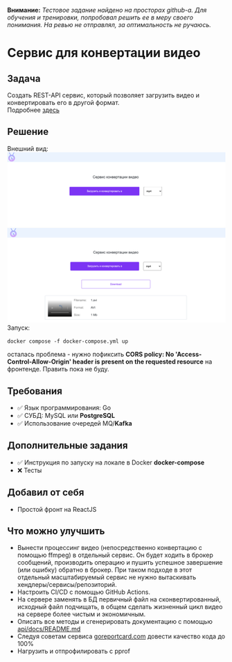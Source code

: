 **Внимание:** *Тестовое задание найдено на просторах github-а. Для обучения и тренировки, попробовал решить ее в меру своего понимания. На ревью не отправлял, за оптимальность не ручаюсь.*

# Сервис для конвертации видео

## Задача
Создать REST-API сервис, который позволяет загрузить видео и конвертировать его в другой формат.   
Подробнее [здесь](task.md)

## Решение
Внешний вид:
![1](https://github.com/p12s/okko-video-converter/blob/master/screen-1.png?raw=true)
![2](https://github.com/p12s/okko-video-converter/blob/master/screen-2.png?raw=true)
Запуск:
```
docker compose -f docker-compose.yml up
```
осталась проблема - нужно пофиксить **CORS policy: No 'Access-Control-Allow-Origin' header is present on the requested resource** на фронтенде. Править пока не буду.

## Требования
- ✅ Язык программирования: Go
- ✅ СУБД: MySQL или **PostgreSQL**
- ✅ Использование очередей MQ/**Kafka**

## Дополнительные задания
- ✅ Инструкция по запуску на локале в Docker
  **docker-compose**
- ❌ Тесты 
  
## Добавил от себя  
- Простой фронт на ReactJS

## Что можно улучшить  
- Вынести процессинг видео (непосредственно конвертацию с помощью ffmpeg) в отдельный сервис. Он будет ходить в брокер сообщений, производить операцию и пушить успешное завершение (или ошибку) обратно в брокер. При таком подходе в этот отдельный масштабируемый сервис не нужно вытаскивать хендлеры/сервисы/репозиторий.
- Настроить CI/CD с помощью GitHub Actions.
- На сервере заменять в БД первичный файл на сконвертированный, исходный файл подчищать, в общем сделать жизненный цикл видео на сервере более чистым и экономичным.
- Описать все методы и сгенерировать документацию с помощью [api/docs/README.md](Swagger)
- Следуя советам сервиса [goreportcard.com](https://goreportcard.com/report/github.com/p12s/okko-video-converter) довести качество кода до 100%
- Нагрузить и отпрофилировать с pprof
